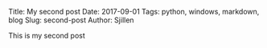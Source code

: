 Title: My second post
Date: 2017-09-01
Tags: python, windows, markdown, blog
Slug: second-post
Author: Sjillen

This is my second post